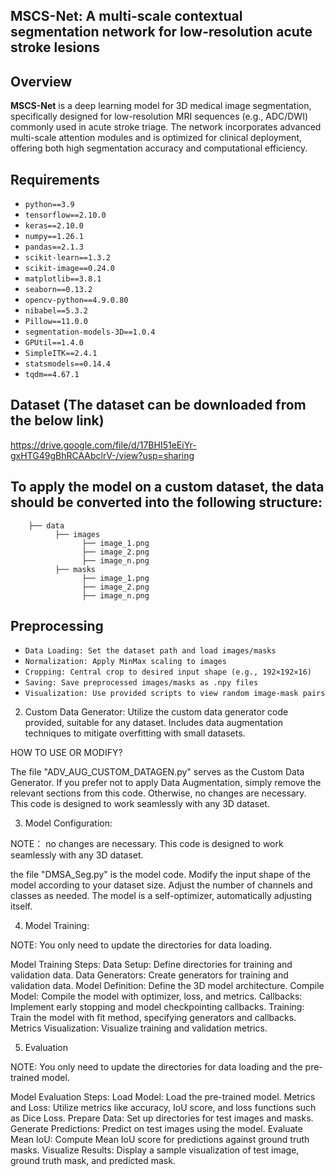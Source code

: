 ## MSCS-Net: A multi-scale contextual segmentation network for low-resolution acute stroke lesions


## Overview

**MSCS-Net** is a deep learning model for 3D medical image segmentation, specifically designed for low-resolution MRI sequences (e.g., ADC/DWI) commonly used in acute stroke triage. The network incorporates advanced multi-scale attention modules and is optimized for clinical deployment, offering both high segmentation accuracy and computational efficiency.

## Requirements
- `python==3.9`
- `tensorflow==2.10.0`
- `keras==2.10.0`
- `numpy==1.26.1`
- `pandas==2.1.3`
- `scikit-learn==1.3.2`
- `scikit-image==0.24.0`
- `matplotlib==3.8.1`
- `seaborn==0.13.2`
- `opencv-python==4.9.0.80`
- `nibabel==5.3.2`
- `Pillow==11.0.0`
- `segmentation-models-3D==1.0.4`
- `GPUtil==1.4.0`
- `SimpleITK==2.4.1`
- `statsmodels==0.14.4`
- `tqdm==4.67.1`

## Dataset (The dataset can be downloaded from the below link)
https://drive.google.com/file/d/17BHI51eEiYr-gxHTG49gBhRCAAbclrV-/view?usp=sharing


## To apply the model on a custom dataset, the data should be converted into the following structure:
``` 
    ├── data
          ├── images
                ├── image_1.png
                ├── image_2.png
                ├── image_n.png
          ├── masks
                ├── image_1.png
                ├── image_2.png
                ├── image_n.png
```
## Preprocessing
- `Data Loading: Set the dataset path and load images/masks`
- `Normalization: Apply MinMax scaling to images`
- `Cropping: Central crop to desired input shape (e.g., 192×192×16)`
- `Saving: Save preprocessed images/masks as .npy files`
- `Visualization: Use provided scripts to view random image-mask pairs`


2. Custom Data Generator:
Utilize the custom data generator code provided, suitable for any dataset.
Includes data augmentation techniques to mitigate overfitting with small datasets.

HOW TO USE OR MODIFY?

The file "ADV_AUG_CUSTOM_DATAGEN.py" serves as the Custom Data Generator. If you prefer not to apply Data Augmentation, simply remove the relevant sections from this code. Otherwise, no changes are necessary. This code is designed to work seamlessly with any 3D dataset.


3. Model Configuration:

NOTE： no changes are necessary. This code is designed to work seamlessly with any 3D dataset.

the file "DMSA_Seg.py" is the model code. 
Modify the input shape of the model according to your dataset size.
Adjust the number of channels and classes as needed.
The model is a self-optimizer, automatically adjusting itself.



4. Model Training:

NOTE: You only need to update the directories for data loading.

Model Training Steps:
Data Setup: Define directories for training and validation data.
Data Generators: Create generators for training and validation data.
Model Definition: Define the 3D model architecture.
Compile Model: Compile the model with optimizer, loss, and metrics.
Callbacks: Implement early stopping and model checkpointing callbacks.
Training: Train the model with fit method, specifying generators and callbacks.
Metrics Visualization: Visualize training and validation metrics.


5. Evaluation

NOTE: You only need to update the directories for data loading and the pre-trained model.

Model Evaluation Steps:
Load Model: Load the pre-trained model.
Metrics and Loss: Utilize metrics like accuracy, IoU score, and loss functions such as Dice Loss.
Prepare Data: Set up directories for test images and masks.
Generate Predictions: Predict on test images using the model.
Evaluate Mean IoU: Compute Mean IoU score for predictions against ground truth masks.
Visualize Results: Display a sample visualization of test image, ground truth mask, and predicted mask.
